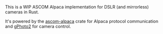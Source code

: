 This is a WIP ASCOM Alpaca implementation for DSLR (and mirrorless) cameras in Rust.

It's powered by the [ascom-alpaca](https://github.com/RReverser/ascom-alpaca-rs) crate for Alpaca protocol communication and [gPhoto2](https://github.com/gphoto/gphoto2) for camera control.
